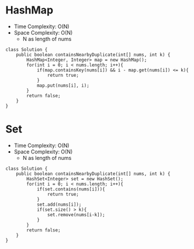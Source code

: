 # HashMap
* Time Complexity: O(N)
* Space Complexity: O(N)
	* N as length of nums 
```
class Solution {
    public boolean containsNearbyDuplicate(int[] nums, int k) {
        HashMap<Integer, Integer> map = new HashMap();
        for(int i = 0; i < nums.length; i++){
            if(map.containsKey(nums[i]) && i - map.get(nums[i]) <= k){
                return true;
            }
            map.put(nums[i], i);
        }
        return false;
    }
}
```
# Set
* Time Complexity: O(N)
* Space Complexity: O(N)
	* N as length of nums 
```
class Solution {
    public boolean containsNearbyDuplicate(int[] nums, int k) {
        HashSet<Integer> set = new HashSet();
        for(int i = 0; i < nums.length; i++){
            if(set.contains(nums[i])){
                return true;
            }
            set.add(nums[i]);
            if(set.size() > k){
                set.remove(nums[i-k]);
            }
        }
        return false;
    }
}
```